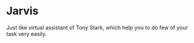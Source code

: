 # Jarvis
Just like virtual assistant of Tony Stark, which help you to do few of your task very easily.
